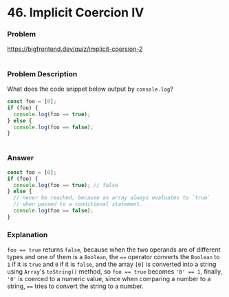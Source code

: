 # 46. Implicit Coercion IV

### Problem

https://bigfrontend.dev/quiz/implicit-coersion-2

#

### Problem Description

What does the code snippet below output by `console.log`?

```js
const foo = [0];
if (foo) {
  console.log(foo == true);
} else {
  console.log(foo == false);
}
```

#

### Answer

```js
const foo = [0];
if (foo) {
  console.log(foo == true); // false
} else {
  // never be reached, because an array always evaluates to `true`
  // when passed to a conditional statement.
  console.log(foo == false);
}
```

### Explanation

`foo == true` returns `false`, because when the two operands are of different types and one of them is a `Boolean`, the `==` operator converts the `Boolean` to `1` if it is `true` and `0` if it is `false`, and the array `[0]` is converted into a string using `Array`'s `toString()` method, so `foo == true` becomes `'0' == 1`, finally, `'0'` is coerced to a numeric value, since when comparing a number to a string, `==` tries to convert the string to a number.
